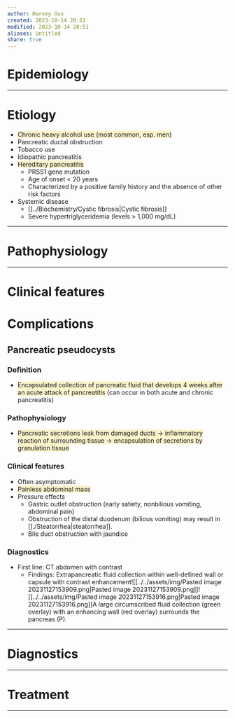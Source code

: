 ```yaml
---
author: Harvey Guo
created: 2023-10-14 20:51
modified: 2023-10-14 20:51
aliases: Untitled
share: true
---
```


# Epidemiology


---
# Etiology
- <span style="background:rgba(240, 200, 0, 0.2)">Chronic heavy alcohol use (most common, esp. men)</span>
- Pancreatic ductal obstruction
- Tobacco use
- Idiopathic pancreatitis
- <span style="background:rgba(240, 200, 0, 0.2)">Hereditary pancreatitis</span>
	- PRSS1 gene mutation
	- Age of onset < 20 years
	- Characterized by a positive family history and the absence of other risk factors
- Systemic disease
	- [[../Biochemistry/Cystic fibrosis|Cystic fibrosis]]
	- Severe hypertriglyceridemia (levels > 1,000 mg/dL)

---
# Pathophysiology


---
# Clinical features

# Complications
## Pancreatic pseudocysts
### Definition
- <span style="background:rgba(240, 200, 0, 0.2)">Encapsulated collection of pancreatic fluid that develops 4 weeks after an acute attack of pancreatitis</span> (can occur in both acute and chronic pancreatitis)
### Pathophysiology
- <span style="background:rgba(240, 200, 0, 0.2)">Pancreatic secretions leak from damaged ducts → inflammatory reaction of surrounding tissue → encapsulation of secretions by granulation tissue</span>
### Clinical features
- Often asymptomatic
- <span style="background:rgba(240, 200, 0, 0.2)">Painless abdominal mass</span>
- Pressure effects
	- Gastric outlet obstruction (early satiety, nonbilious vomiting, abdominal pain)
	- Obstruction of the distal duodenum (bilious vomiting) may result in [[./Steatorrhea|steatorrhea]].
	- Bile duct obstruction with jaundice
### Diagnostics
- First line: CT abdomen with contrast  
	- Findings: Extrapancreatic fluid collection within well-defined wall or capsule with contrast enhancement![[../../assets/img/Pasted image 20231127153909.png|Pasted image 20231127153909.png]]![[../../assets/img/Pasted image 20231127153916.png|Pasted image 20231127153916.png]]A large circumscribed fluid collection (green overlay) with an enhancing wall (red overlay) surrounds the pancreas (P).

---
# Diagnostics


---
# Treatment


---
